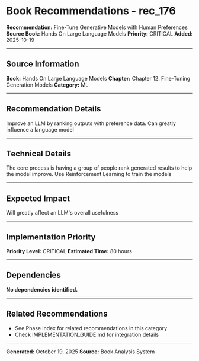 # Book Recommendations - rec_176

**Recommendation:** Fine-Tune Generative Models with Human Preferences
**Source Book:** Hands On Large Language Models
**Priority:** CRITICAL
**Added:** 2025-10-19

---

## Source Information

**Book:** Hands On Large Language Models
**Chapter:** Chapter 12. Fine-Tuning Generation Models
**Category:** ML

---

## Recommendation Details

Improve an LLM by ranking outputs with preference data. Can greatly influence a language model

---

## Technical Details

The core process is having a group of people rank generated results to help the model improve. Use Reinforcement Learning to train the models

---

## Expected Impact

Will greatly affect an LLM's overall usefulness

---

## Implementation Priority

**Priority Level:** CRITICAL
**Estimated Time:** 80 hours

---

## Dependencies

**No dependencies identified.**

---

## Related Recommendations

- See Phase index for related recommendations in this category
- Check IMPLEMENTATION_GUIDE.md for integration details

---

**Generated:** October 19, 2025
**Source:** Book Analysis System
